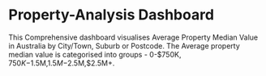 # Property-Analysis Dashboard

This Comprehensive dashboard visualises Average Property Median Value in Australia by City/Town, Suburb or Postcode.
The Average property median value is categorised into groups - 0-$750K, $750K-$1.5M,$1.5M-$2.5M,$2.5M+.
